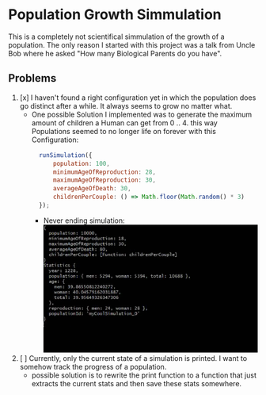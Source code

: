 # Population Growth Simmulation
This is a completely not scientifical simmulation of the growth of a population.
The only reason I started with this project was a talk from Uncle Bob where he asked "How many Biological Parents do you have". 

## Problems
1. [x] I haven't found a right configuration yet in which the population does go distinct after a while. It always seems to grow no matter what.
    + One possible Solution I implemented was to generate the maximum amount of children a Human can get from 0 .. 4. this way Populations seemed to no longer life on forever with this Configuration:
        ```js 
          runSimulation({
              population: 100,
              minimumAgeOfReproduction: 28,
              maximumAgeOfReproduction: 30,
              averageAgeOfDeath: 30,
              childrenPerCouple: () => Math.floor(Math.random() * 3)
          });
      ```
      + Never ending simulation:
      ![Statistics Example](./misc/statistics.gif)
2. [ ] Currently, only the current state of a simulation is printed. I want to somehow track the progress of a population.
    + possible solution is to rewrite the print function to a function that just extracts the current stats and then save these stats somewhere.

